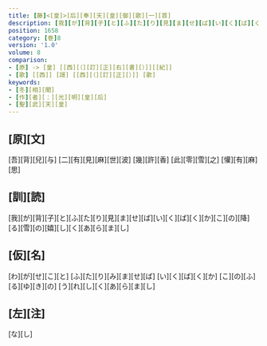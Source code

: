 ```yaml
---
title: [藤]<[皇]>[后][奉][天][皇][御][歌][一][首]
description: [我][が][背][子][と][ふ][た][り][見][ま][せ][ば][い][く][ば][く][か][こ][の][降][る][雪][の][嬉][し][く][あ][ら][ま][し]
position: 1658
category: [巻]8
version: '1.0'
volume: 8
comparison:
- [原] -> [皇] [[西][（][訂][正][右][書][）]][[紀]]
- [歌] [[西]] [謌] [[西][（][訂][正][）]] [歌]
keywords:
- [冬][相][聞]
- [作][者][：][光][明][皇][后]
- [聖][武][天][皇]
---
```


## [原][文]

[吾][背][兒][与] [二][有][見][麻][世][波] [幾][許][香] [此][零][雪][之] [懽][有][麻][思]

## [訓][読]

[我][が][背][子][と][ふ][た][り][見][ま][せ][ば][い][く][ば][く][か][こ][の][降][る][雪][の][嬉][し][く][あ][ら][ま][し]

## [仮][名]

[わ][が][せ][こ][と] [ふ][た][り][み][ま][せ][ば] [い][く][ば][く][か] [こ][の][ふ][る][ゆ][き][の] [う][れ][し][く][あ][ら][ま][し]

## [左][注]

[な][し]
